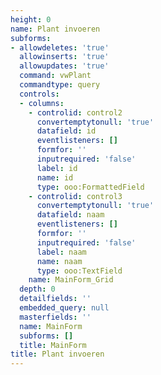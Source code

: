 ```yaml
---
height: 0
name: Plant invoeren
subforms:
- allowdeletes: 'true'
  allowinserts: 'true'
  allowupdates: 'true'
  command: vwPlant
  commandtype: query
  controls:
  - columns:
    - controlid: control2
      convertemptytonull: 'true'
      datafield: id
      eventlisteners: []
      formfor: ''
      inputrequired: 'false'
      label: id
      name: id
      type: ooo:FormattedField
    - controlid: control3
      convertemptytonull: 'true'
      datafield: naam
      eventlisteners: []
      formfor: ''
      inputrequired: 'false'
      label: naam
      name: naam
      type: ooo:TextField
    name: MainForm_Grid
  depth: 0
  detailfields: ''
  embedded_query: null
  masterfields: ''
  name: MainForm
  subforms: []
  title: MainForm
title: Plant invoeren
---
```

